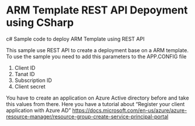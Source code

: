 # ARM Template REST API Depoyment using CSharp
c# Sample code to deploy ARM Template using REST API

This sample use REST API to create a deployment base on a ARM template.
To use the sample you need to add this parameters to the APP.CONFIG file

1.	Client ID
2.	Tanat ID
3.	Subscription ID
4.	Client secret

You have to create an application on Azure Active directory before and take this values from there.
Here you have a tutorial about  “Register your client application with Azure AD”
https://docs.microsoft.com/en-us/azure/azure-resource-manager/resource-group-create-service-principal-portal

